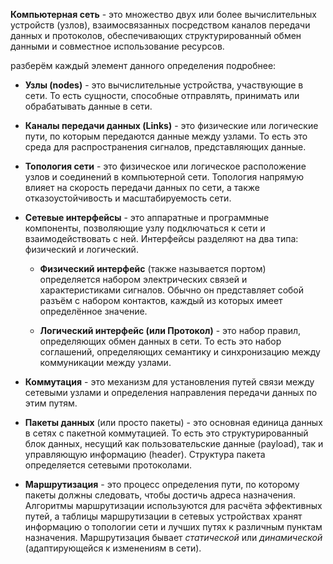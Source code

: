 
**Компьютерная сеть** - это множество двух или более вычислительных устройств (узлов), взаимосвязанных посредством каналов передачи данных и протоколов, обеспечивающих структурированный обмен данными и совместное использование ресурсов.

разберём каждый элемент данного определения подробнее:

- **Узлы (nodes)** - это вычислительные устройства, участвующие в сети. То есть сущности, способные отправлять, принимать или обрабатывать данные в сети.

- **Каналы передачи данных (Links)** - это физические или логические пути, по которым передаются данные между узлами. То есть это среда для распространения сигналов, представляющих данные.

- **Топология сети** - это физическое или логическое расположение узлов и соединений в компьютерной сети. Топология напрямую влияет на скорость передачи данных по сети, а также отказоустойчивость и масштабируемость сети.

- **Сетевые интерфейсы** - это аппаратные и программные компоненты, позволяющие узлу подключаться к сети и взаимодействовать с ней. Интерфейсы разделяют на два типа: физический и логический.

	- **Физический интерфейс** (также называется портом) определяется набором электрических связей и характеристиками сигналов. Обычно он представляет собой разъём с набором контактов, каждый из которых имеет определённое значение.

	- **Логический интерфейс (или Протокол)**  - это набор правил, определяющих обмен данных в сети. То есть это набор соглашений, определяющих семантику и синхронизацию между коммуникации между узлами.

- **Коммутация** - это механизм для установления путей связи между сетевыми узлами и определения направления передачи данных по этим путям.

- **Пакеты данных** (или просто пакеты) - это основная единица данных в сетях с пакетной коммутацией. То есть это структурированный блок данных, несущий как пользовательские данные (payload), так и управляющую информацию (header). Структура пакета определяется сетевыми протоколами.

- **Маршрутизация** - это процесс определения пути, по которому пакеты должны следовать, чтобы достичь адреса назначения. Алгоритмы маршрутизации используются для расчёта эффективных путей, а таблицы маршрутизации в сетевых устройствах хранят информацию о топологии сети и лучших путях к различным пунктам назначения. Маршрутизация бывает *статической* или *динамической* (адаптирующейся к изменениям в сети).
